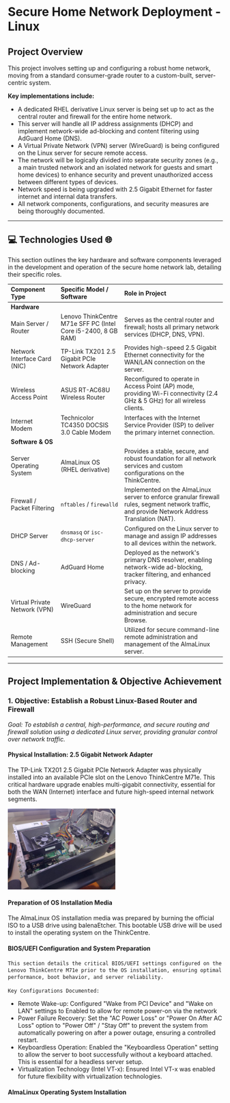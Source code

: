 # Secure Home Network Deployment - Linux

## Project Overview

This project involves setting up and configuring a robust home network, moving from a standard consumer-grade router to a custom-built, server-centric system.

**Key implementations include:**

-   A dedicated RHEL derivative Linux server is being set up to act as the central router and firewall for the entire home network.
-   This server will handle all IP address assignments (DHCP) and implement network-wide ad-blocking and content filtering using AdGuard Home (DNS).
-   A Virtual Private Network (VPN) server (WireGuard) is being configured on the Linux server for secure remote access.
-   The network will be logically divided into separate security zones (e.g., a main trusted network and an isolated network for guests and smart home devices) to enhance security and prevent unauthorized access between different types of devices.
-   Network speed is being upgraded with 2.5 Gigabit Ethernet for faster internet and internal data transfers.
-   All network components, configurations, and security measures are being thoroughly documented.

---

## 💻 Technologies Used 🌐

This section outlines the key hardware and software components leveraged in the development and operation of the secure home network lab, detailing their specific roles.

| Component Type             | Specific Model / Software                                        | Role in Project                                                                                                                                                             |
| :------------------------- | :--------------------------------------------------------------- | :-------------------------------------------------------------------------------------------------------------------------------------------------------------------------- |
| **Hardware** |                                                                  |                                                                                                                                                                             |
| Main Server / Router       | Lenovo ThinkCentre M71e SFF PC (Intel Core i5-2400, 8 GB RAM)    | Serves as the central router and firewall; hosts all primary network services (DHCP, DNS, VPN).                                                                             |
| Network Interface Card (NIC) | TP-Link TX201 2.5 Gigabit PCIe Network Adapter                   | Provides high-speed 2.5 Gigabit Ethernet connectivity for the WAN/LAN connection on the server.                                                                             |
| Wireless Access Point      | ASUS RT-AC68U Wireless Router                                    | Reconfigured to operate in Access Point (AP) mode, providing Wi-Fi connectivity (2.4 GHz & 5 GHz) for all wireless clients.                                                 |
| Internet Modem             | Technicolor TC4350 DOCSIS 3.0 Cable Modem                      | Interfaces with the Internet Service Provider (ISP) to deliver the primary internet connection.                                                                             |
| **Software & OS** |                                                                  |                                                                                                                                                                             |
| Server Operating System    | AlmaLinux OS (RHEL derivative)                                   | Provides a stable, secure, and robust foundation for all network services and custom configurations on the ThinkCentre.                                                     |
| Firewall / Packet Filtering | `nftables` / `firewalld`                                         | Implemented on the AlmaLinux server to enforce granular firewall rules, segment network traffic, and provide Network Address Translation (NAT).                               |
| DHCP Server                | `dnsmasq` or `isc-dhcp-server`                                   | Configured on the Linux server to manage and assign IP addresses to all devices within the network.                                                                         |
| DNS / Ad-blocking          | AdGuard Home                                                     | Deployed as the network's primary DNS resolver, enabling network-wide ad-blocking, tracker filtering, and enhanced privacy.                                                 |
| Virtual Private Network (VPN)| WireGuard                                                        | Set up on the server to provide secure, encrypted remote access to the home network for administration and secure Browse.                                                   |
| Remote Management          | SSH (Secure Shell)                                               | Utilized for secure command-line remote administration and management of the AlmaLinux server.    |

---

## Project Implementation & Objective Achievement

### **1. Objective: Establish a Robust Linux-Based Router and Firewall**

*Goal: To establish a central, high-performance, and secure routing and firewall solution using a dedicated Linux server, providing granular control over network traffic.*

#### **Physical Installation: 2.5 Gigabit Network Adapter**

The TP-Link TX201 2.5 Gigabit PCIe Network Adapter was physically installed into an available PCIe slot on the Lenovo ThinkCentre M71e. This critical hardware upgrade enables multi-gigabit connectivity, essential for both the WAN (Internet) interface and future high-speed internal network segments.

<img src="assets/TP-Link_NIC_Install.jpeg" alt="Installed TP-Link TX201 Network Card" width="50%">

#### **Preparation of OS Installation Media**

The AlmaLinux OS installation media was prepared by burning the official ISO to a USB drive using balenaEtcher. This bootable USB drive will be used to install the operating system on the ThinkCentre.


#### **BIOS/UEFI Configuration and System Preparation**

    This section details the critical BIOS/UEFI settings configured on the Lenovo ThinkCentre M71e prior to the OS installation, ensuring optimal performance, boot behavior, and server reliability.

    Key Configurations Documented:

   -   Remote Wake-up: Configured "Wake from PCI Device" and "Wake on LAN" settings to Enabled to allow for remote power-on via the network
   -   Power Failure Recovery: Set the "AC Power Loss" or "Power On After AC Loss" option to "Power Off" / "Stay Off" to prevent the system from automatically powering on after a power outage, ensuring a controlled restart.
   -   Keyboardless Operation: Enabled the "Keyboardless Operation" setting to allow the server to boot successfully without a keyboard attached. This is essential for a headless server setup.
   -   Virtualization Technology (Intel VT-x): Ensured Intel VT-x was enabled for future flexibility with virtualization technologies.

#### **AlmaLinux Operating System Installation**


    
    
